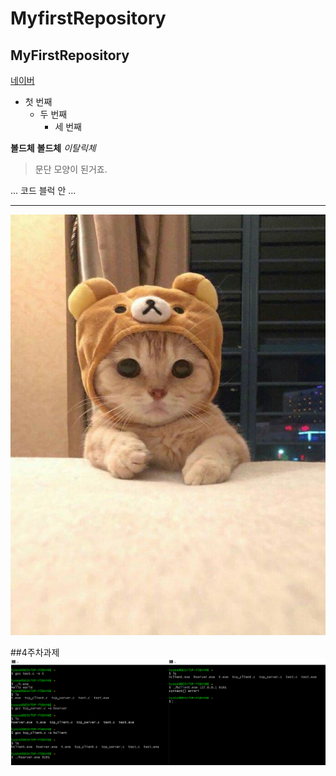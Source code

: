# MyfirstRepository
## MyFirstRepository

[네이버](https://naver.com)

- 첫 번째
  - 두 번째
    - 세 번째

**볼드체**
__볼드체__
*이탈릭체*

>문단 모양이 된거죠.

...
코드 블럭 안
...
* * *


<img width="" height="" src="./png/고양이.PNG"></img>


##4주차과제
<img width="" height="" src="./png/4주차 과제.png"></img>

